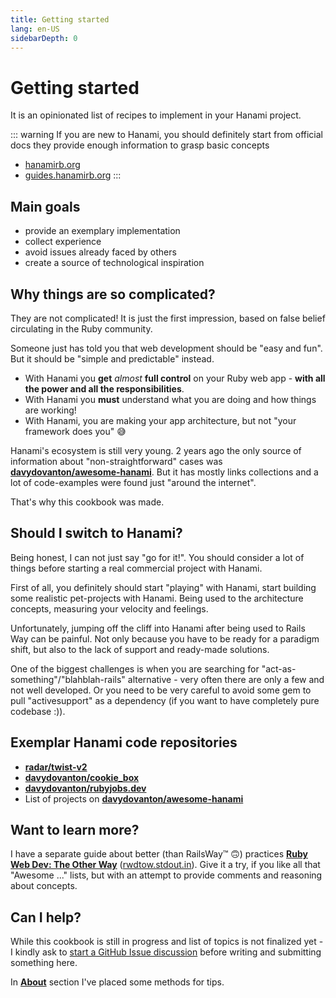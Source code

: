 ```yaml
---
title: Getting started
lang: en-US
sidebarDepth: 0
---
```


# Getting started

It is an opinionated list of recipes to implement in your Hanami project.

::: warning If you are new to Hanami, you should definitely start from official docs
they provide enough information to grasp basic concepts
* [hanamirb.org](http://hanamirb.org/)
* [guides.hanamirb.org](https://guides.hanamirb.org/)
:::

## Main goals

* provide an exemplary implementation
* collect experience
* avoid issues already faced by others
* create a source of technological inspiration

## Why things are so complicated?

They are not complicated! It is just the first impression, based on false belief circulating in the Ruby community.

Someone just has told you that web development should be "easy and fun".
But it should be "simple and predictable" instead.

* With Hanami you **get** *almost* **full control** on your Ruby web app - **with all the power and all the responsibilities**.
* With Hanami you **must** understand what you are doing and how things are working!
* With Hanami, you are making your app architecture, but not "your framework does you" 😅

Hanami's ecosystem is still very young. 2 years ago the only source of information about "non-straightforward" cases was [**davydovanton/awesome-hanami**](https://github.com/davydovanton/awesome-hanami). But it has mostly links collections and a lot of code-examples were found just "around the internet".

That's why this cookbook was made.

## Should I switch to Hanami?

Being honest, I can not just say "go for it!". You should consider a lot of things before starting a real commercial project with Hanami.

First of all, you definitely should start "playing" with Hanami, start building some realistic pet-projects with Hanami. Being used to the architecture concepts, measuring your velocity and feelings.

Unfortunately, jumping off the cliff into Hanami after being used to Rails Way can be painful. Not only because you have to be ready for a paradigm shift, but also to the lack of support and ready-made solutions.

One of the biggest challenges is when you are searching for "act-as-something"/"blahblah-rails" alternative - very often there are only a few and not well developed. Or you need to be very careful to avoid some gem to pull "activesupport" as a dependency (if you want to have completely pure codebase :)).


## Exemplar Hanami code repositories

* [**radar/twist-v2**](https://github.com/radar/twist-v2)
* [**davydovanton/cookie_box**](https://github.com/davydovanton/cookie_box)
* [**davydovanton/rubyjobs.dev**](https://github.com/davydovanton/rubyjobs.dev)
* List of projects on [**davydovanton/awesome-hanami**](https://github.com/davydovanton/awesome-hanami#hanami-project-list)

## Want to learn more?

I have a separate guide about better (than RailsWay™ 🙃) practices
[**Ruby Web Dev: The Other Way**](http://rwdtow.stdout.in/) ([rwdtow.stdout.in](http://rwdtow.stdout.in/)). Give it a try, if you like all that "Awesome ..." lists, but with an attempt to provide comments and reasoning about concepts.

## Can I help?

While this cookbook is still in progress and list of topics is not finalized yet - I kindly ask to [start a GitHub Issue discussion](https://github.com/iJackUA/hanami-cookbook/issues) before writing and submitting something here.

In [**About**](/pages/about.md) section I've placed some methods for tips.
